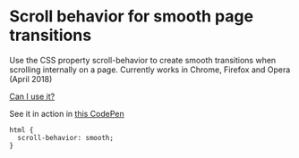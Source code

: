 # Scroll behavior for smooth page transitions

Use the CSS property scroll-behavior to create smooth transitions when scrolling internally on a page. Currently works in Chrome, Firefox and Opera (April 2018)

[Can I use it?](https://caniuse.com/#search=scroll-behavior)

See it in action in [this CodePen](https://codepen.io/askd/full/WdXOYW)

```
html {
  scroll-behavior: smooth;
}
```


